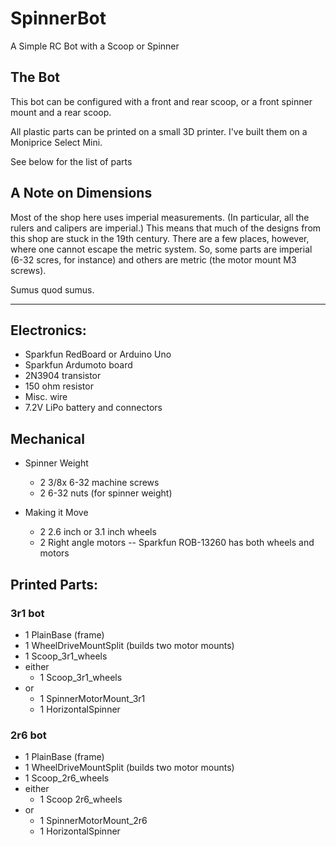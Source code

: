 # SpinnerBot
A Simple RC Bot with a Scoop or Spinner

The Bot
------
This bot can be configured with a front and rear
scoop, or a front spinner mount and a rear scoop.

All plastic parts can be printed on a small 3D printer. I've built them on a Moniprice Select Mini. 

See below for the list of parts


A Note on Dimensions
------

Most of the shop here uses imperial measurements.  (In particular, all the
rulers and calipers are imperial.)  This means that much of the designs from
this shop are stuck in the 19th century.  There are a few places, however,
where one cannot escape the metric system.  So, some parts are imperial (6-32 scres, for instance) and others are metric (the motor mount M3 screws).

Sumus quod sumus.

--------

Electronics:
----
* Sparkfun RedBoard or Arduino Uno
* Sparkfun Ardumoto board
* 2N3904 transistor
* 150 ohm resistor
* Misc. wire
* 7.2V LiPo battery and connectors

Mechanical
-----
* Spinner Weight
  * 2 3/8x 6-32 machine screws
  * 2 6-32 nuts (for spinner weight)

* Making it Move
  * 2 2.6 inch or 3.1 inch wheels
  * 2 Right angle motors -- Sparkfun ROB-13260 has both wheels and motors

Printed Parts:
-----

### 3r1 bot

* 1 PlainBase (frame)
* 1 WheelDriveMountSplit  (builds two motor mounts)
* 1 Scoop_3r1_wheels
* either
  * 1 Scoop_3r1_wheels
* or
  * 1 SpinnerMotorMount_3r1
  * 1 HorizontalSpinner
  

### 2r6 bot
* 1 PlainBase (frame)
* 1 WheelDriveMountSplit  (builds two motor mounts)
* 1 Scoop_2r6_wheels
* either
  * 1 Scoop 2r6_wheels
* or
  * 1 SpinnerMotorMount_2r6
  * 1 HorizontalSpinner

